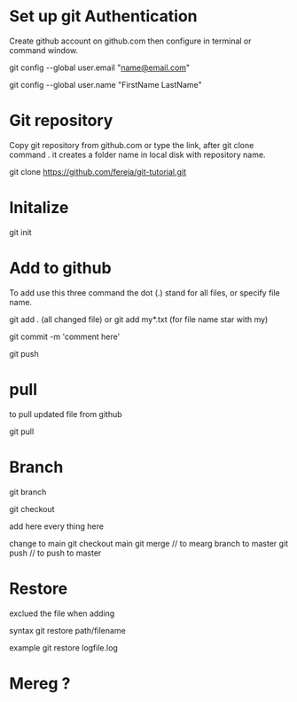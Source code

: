 
# Set up git Authentication
  
  Create github account on github.com then configure in terminal or command window. 

  git config --global user.email "name@email.com"

  git config --global user.name "FirstName LastName"
  

# Git repository
  
  Copy git repository from github.com or type the link, after git clone command . it creates a folder name in local disk with             repository name. 
  
  git clone https://github.com/fereja/git-tutorial.git
  

# Initalize
  
  git init


# Add to github

  To add use this three command the dot (.) stand for all files, or specify file name.
  
  git add . (all changed file) or git add my*.txt (for file name star with my)
  
  git commit -m 'comment here'
  
  git push


# pull
to pull updated file from github

git pull

# Branch
git branch <branchname>

git checkout <branchname>

add here every thing here

change to main
git checkout main
git merge // to mearg branch to master
git push // to push to master

#



# Restore 
exclued the file when adding 

syntax git restore path/filename

example git restore logfile.log


# Mereg ?

